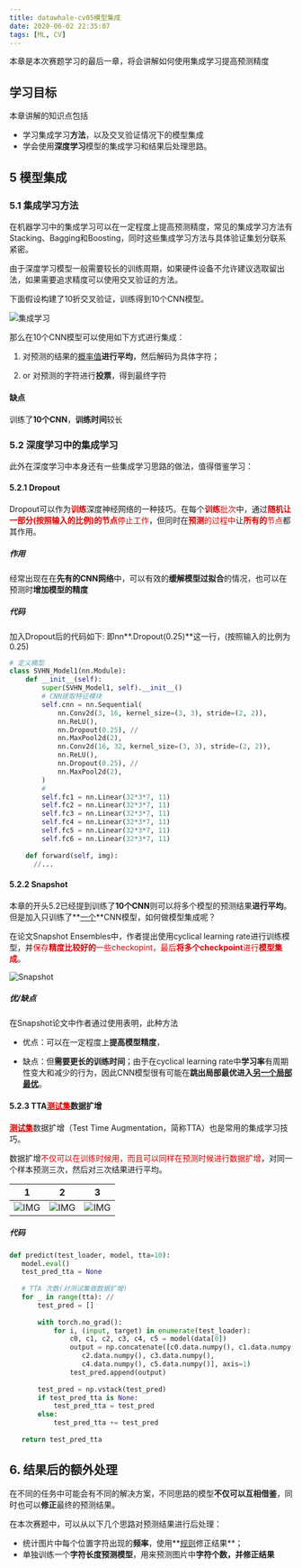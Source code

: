 ```yaml
---
title: datawhale-cv05模型集成
date: 2020-06-02 22:35:07
tags: [ML, CV]
---
```




本章是本次赛题学习的最后一章，将会讲解如何使用集成学习提高预测精度



## 学习目标

本章讲解的知识点包括

- 学习集成学习**方法**，以及交叉验证情况下的模型集成
- 学会使用**深度学习**模型的集成学习和结果后处理思路。

## 5 模型集成

### 5.1 集成学习方法

在机器学习中的集成学习可以在一定程度上提高预测精度，常见的集成学习方法有Stacking、Bagging和Boosting，同时这些集成学习方法与具体验证集划分联系紧密。

由于深度学习模型一般需要较长的训练周期，如果硬件设备不允许建议选取留出法，如果需要追求精度可以使用交叉验证的方法。

下面假设构建了10折交叉验证，训练得到10个CNN模型。



![集成学习](https://github.com/datawhalechina/team-learning/raw/master/03%20%E8%AE%A1%E7%AE%97%E6%9C%BA%E8%A7%86%E8%A7%89/%E8%AE%A1%E7%AE%97%E6%9C%BA%E8%A7%86%E8%A7%89%E5%AE%9E%E8%B7%B5%EF%BC%88%E8%A1%97%E6%99%AF%E5%AD%97%E7%AC%A6%E7%BC%96%E7%A0%81%E8%AF%86%E5%88%AB%EF%BC%89/IMG/Task05/%E4%BA%A4%E5%8F%89%E9%AA%8C%E8%AF%81.png)



那么在10个CNN模型可以使用如下方式进行集成：

1. 对预测的结果的<u>概率值</u>**进行平均**，然后解码为具体字符；

2. or 对预测的字符进行**投票**，得到最终字符



#### 缺点

训练了**10个CNN**，**训练时间**较长



### 5.2 深度学习中的集成学习

此外在深度学习中本身还有一些集成学习思路的做法，值得借鉴学习：

#### 5.2.1 Dropout

Dropout可以作为<font color="#dd0000">**训练**</font>深度神经网络的一种技巧。在每个<font color="#dd0000">**训练**批次</font>中，通过<font color="#dd0000">**随机让一部分(按照输入的比例)的节点**停止工作</font>，但同时在<font color="#dd0000">**预测**的过程中</font>让<font color="#dd0000">**所有的**节点</font>都其作用。

##### 作用

经常出现在在**先有的CNN网络**中，可以有效的**缓解模型过拟合**的情况，也可以在预测时**增加模型的精度**



##### 代码

加入Dropout后的代码如下: 即nn**.Dropout(0.25)**这一行，(按照输入的比例为0.25)

```Python
# 定义模型
class SVHN_Model1(nn.Module):
    def __init__(self):
        super(SVHN_Model1, self).__init__()
        # CNN提取特征模块
        self.cnn = nn.Sequential(
            nn.Conv2d(3, 16, kernel_size=(3, 3), stride=(2, 2)),
            nn.ReLU(),
            nn.Dropout(0.25), //
            nn.MaxPool2d(2),
            nn.Conv2d(16, 32, kernel_size=(3, 3), stride=(2, 2)),
            nn.ReLU(), 
            nn.Dropout(0.25), //
            nn.MaxPool2d(2),
        )
        # 
        self.fc1 = nn.Linear(32*3*7, 11)
        self.fc2 = nn.Linear(32*3*7, 11)
        self.fc3 = nn.Linear(32*3*7, 11)
        self.fc4 = nn.Linear(32*3*7, 11)
        self.fc5 = nn.Linear(32*3*7, 11)
        self.fc6 = nn.Linear(32*3*7, 11)
    
    def forward(self, img):    
      //...
```



#### 5.2.2 Snapshot

本章的开头5.2已经提到训练了**10个CNN**则可以将多个模型的预测结果**进行平均**。但是加入只训练了**<u>一个</u>**CNN模型，如何做模型集成呢？

在论文Snapshot Ensembles中，作者提出使用cyclical learning rate进行训练模型，并<font color="#dd0000">保存**精度比较好的**一些checkopint，最后**将多个checkpoint**进行**模型集成**</font>。


![Snapshot](https://github.com/datawhalechina/team-learning/raw/master/03%20%E8%AE%A1%E7%AE%97%E6%9C%BA%E8%A7%86%E8%A7%89/%E8%AE%A1%E7%AE%97%E6%9C%BA%E8%A7%86%E8%A7%89%E5%AE%9E%E8%B7%B5%EF%BC%88%E8%A1%97%E6%99%AF%E5%AD%97%E7%AC%A6%E7%BC%96%E7%A0%81%E8%AF%86%E5%88%AB%EF%BC%89/IMG/Task05/Snapshot.png)

##### 优/缺点

在Snapshot论文中作者通过使用表明，此种方法

- 优点：可以在一定程度上**提高模型精度**，

- 缺点：但**需要更长的训练时间**；由于在cyclical learning rate中**学习率**有周期性变大和减少的行为，因此CNN模型很有可能在**跳出局部最优进入<u>另一个局部最优</u>**。



#### 5.2.3 TTA<font color="#dd0000">**<u>测试集</u>**</font>数据扩增

<font color="#dd0000">**<u>测试集</u>**</font>数据扩增（Test Time Augmentation，简称TTA）也是常用的集成学习技巧。



数据扩增<font color="#dd0000">不仅可以在训练时候用，而且可以同样在预测时候进行数据扩增</font>，对同一个样本预测三次，然后对三次结果进行平均。

| 1                                                            | 2                                                            | 3                                                            |
| ------------------------------------------------------------ | ------------------------------------------------------------ | ------------------------------------------------------------ |
| ![IMG](https://github.com/datawhalechina/team-learning/raw/master/03%20%E8%AE%A1%E7%AE%97%E6%9C%BA%E8%A7%86%E8%A7%89/%E8%AE%A1%E7%AE%97%E6%9C%BA%E8%A7%86%E8%A7%89%E5%AE%9E%E8%B7%B5%EF%BC%88%E8%A1%97%E6%99%AF%E5%AD%97%E7%AC%A6%E7%BC%96%E7%A0%81%E8%AF%86%E5%88%AB%EF%BC%89/IMG/Task02/23.png) | ![IMG](https://github.com/datawhalechina/team-learning/raw/master/03%20%E8%AE%A1%E7%AE%97%E6%9C%BA%E8%A7%86%E8%A7%89/%E8%AE%A1%E7%AE%97%E6%9C%BA%E8%A7%86%E8%A7%89%E5%AE%9E%E8%B7%B5%EF%BC%88%E8%A1%97%E6%99%AF%E5%AD%97%E7%AC%A6%E7%BC%96%E7%A0%81%E8%AF%86%E5%88%AB%EF%BC%89/IMG/Task02/23_1.png) | ![IMG](https://github.com/datawhalechina/team-learning/raw/master/03%20%E8%AE%A1%E7%AE%97%E6%9C%BA%E8%A7%86%E8%A7%89/%E8%AE%A1%E7%AE%97%E6%9C%BA%E8%A7%86%E8%A7%89%E5%AE%9E%E8%B7%B5%EF%BC%88%E8%A1%97%E6%99%AF%E5%AD%97%E7%AC%A6%E7%BC%96%E7%A0%81%E8%AF%86%E5%88%AB%EF%BC%89/IMG/Task02/23_2.png) |



##### 代码

```python
def predict(test_loader, model, tta=10):
   model.eval()
   test_pred_tta = None
  
   # TTA 次数(对测试集做数据扩增)
   for _ in range(tta): //
       test_pred = []
   
       with torch.no_grad():
           for i, (input, target) in enumerate(test_loader):
               c0, c1, c2, c3, c4, c5 = model(data[0])
               output = np.concatenate([c0.data.numpy(), c1.data.numpy(),
                  c2.data.numpy(), c3.data.numpy(),
                  c4.data.numpy(), c5.data.numpy()], axis=1)
               test_pred.append(output)
       
       test_pred = np.vstack(test_pred)
       if test_pred_tta is None:
           test_pred_tta = test_pred
       else:
           test_pred_tta += test_pred
   
   return test_pred_tta
```





## 6. 结果后的额外处理

在不同的任务中可能会有不同的解决方案，不同思路的模型**不仅可以互相借鉴**，同时也可以**修正**最终的预测结果。



在本次赛题中，可以从以下几个思路对预测结果进行后处理：

- 统计图片中每个位置字符出现的**频率**，使用**<u>规则</u>修正结果**；
- 单独训练一个**字符长度预测模型**，用来预测图片中**字符个数，并修正结果**